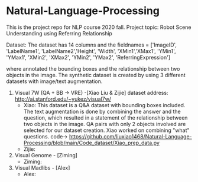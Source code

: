 # Natural-Language-Processing
This is the project repo for NLP course 2020 fall. Project topic: Robot Scene Understanding using Referring Relationship

Dataset:
The dataset has 14 columns and the fieldnames = ['ImageID', 'LabelName1', 'LabelName2','Height', 'Width', 
'XMin1','XMax1', 'YMin1', 'YMax1', 'XMin2', 'XMax2', 'YMin2', 'YMax2', 'ReferringExpression']

where annotated the bounding boxes and the relationship between two objects in the image.
The synthetic dataset is created by using 3 different datasets with image/text augmentation.

1. Visual 7W (QA + BB -> VRE) -[Xiao Liu & Zijie]
   dataset address: http://ai.stanford.edu/~yukez/visual7w/
   - Xiao:
   This dataset is a Q&A dataset with bounding boxes included. The text augmentation is done by combining the 
   answer and the question, which resulted in a statement of the relationship between two objects in the image.
   QA pairs with only 2 objects involved are selected for our dataset creation. Xiao worked on combining "what" questions.
   code-> https://github.com/liuxiao1468/Natural-Language-Processing/blob/main/Code_dataset/Xiao_prep_data.py
   - Zijie:
2. Visual Genome - [Ziming]
   - Ziming:
3. Visual Madlibs - [Alex]
   - Alex:
